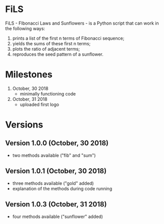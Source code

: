 # FiLS

FiLS - FIbonacci Laws and Sunflowers - is a Python script that can work in the following ways: 
1. prints a list of the first n terms of Fibonacci sequence;
2. yields the sums of these first n terms;
3. plots the ratio of adjacent terms;
4. reproduces the seed pattern of a sunflower.

# Milestones

1. October, 30 2018
   - minimally functioning code
2. October, 31 2018
   - uploaded first logo
 
# Versions
## Version 1.0.0 (October, 30 2018)
   - two methods available ("fib" and "sum")
## Version 1.0.1 (October, 30 2018)
   - three methods available ("gold" added)
   - explanation of the methods during code running 
## Version 1.0.3 (October, 31 2018)
   - four methods available ("sunflower" added)
